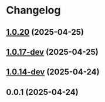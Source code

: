 # Changelog

## [1.0.20](https://github.com/seicifarre/release-config/compare/v1.0.20-dev...vnull-dev) (2025-04-25)

## [1.0.17-dev](https://github.com/seicifarre/release-config/compare/v1.0.17-dev...vnull-dev) (2025-04-25)

## [1.0.14-dev](https://github.com/seicifarre/release-config/compare/v1.0.14-dev...vnull-dev) (2025-04-24)

## 0.0.1 (2025-04-24)
